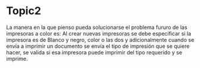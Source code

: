 # Topic2

La manera en la que pienso pueda solucionarse el problema fururo de las impresoras a color es:
Al crear nuevas impresoras se debe especificar si la impresora es de Blanco y negro, color o las dos y adicionalmente cuando se envía a imprimir un documento se envía el tipo de impresión que se quiere hacer, se valida si esa impresora puede imprimir del tipo requerido y se imprime.
